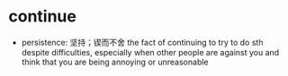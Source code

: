 # continue

- persistence: 坚持；锲而不舍 the fact of continuing to try to do sth despite difficulties, especially when other people are against you and think that you are being annoying or unreasonable

